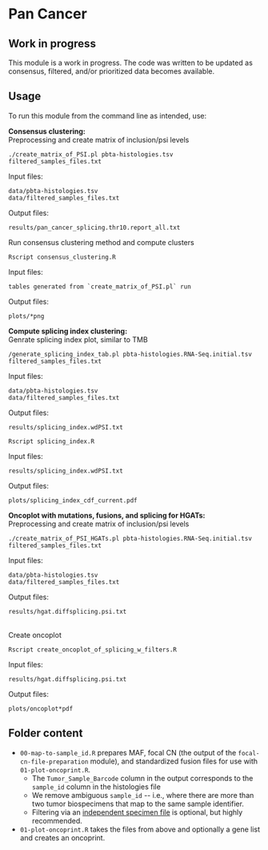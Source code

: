 # Pan Cancer

## Work in progress

This module is a work in progress.
The code was written to be updated as consensus, filtered, and/or prioritized data becomes available.

## Usage

To run this module from the command line as intended, use:

**Consensus clustering:**
<br>Preprocessing and create matrix of inclusion/psi levels
```
./create_matrix_of_PSI.pl pbta-histologies.tsv filtered_samples_files.txt
```

Input files:
```
data/pbta-histologies.tsv
data/filtered_samples_files.txt
```

Output files:
```
results/pan_cancer_splicing.thr10.report_all.txt
```

Run consensus clustering method and compute clusters
```
Rscript consensus_clustering.R
```

Input files:
```
tables generated from `create_matrix_of_PSI.pl` run
```

Output files:
```
plots/*png
```

**Compute splicing index clustering:**
<br>Genrate splicing index plot, similar to TMB

```
/generate_splicing_index_tab.pl pbta-histologies.RNA-Seq.initial.tsv filtered_samples_files.txt
```

Input files:
```
data/pbta-histologies.tsv
data/filtered_samples_files.txt
```

Output files:
```
results/splicing_index.wdPSI.txt
```

```
Rscript splicing_index.R
```

Input files:
```
results/splicing_index.wdPSI.txt
```

Output files:
```
plots/splicing_index_cdf_current.pdf
```

**Oncoplot with mutations, fusions, and splicing for HGATs:**
<br>Preprocessing and create matrix of inclusion/psi levels
```
./create_matrix_of_PSI_HGATs.pl pbta-histologies.RNA-Seq.initial.tsv filtered_samples_files.txt
```

Input files:
```
data/pbta-histologies.tsv
data/filtered_samples_files.txt
```

Output files:
```
results/hgat.diffsplicing.psi.txt
```

<br>Create oncoplot
```
Rscript create_oncoplot_of_splicing_w_filters.R
```

Input files:
```
results/hgat.diffsplicing.psi.txt
```

Output files:
```
plots/oncoplot*pdf
```

## Folder content

* `00-map-to-sample_id.R` prepares MAF, focal CN (the output of the `focal-cn-file-preparation` module), and standardized fusion files for use with `01-plot-oncoprint.R`.
  * The `Tumor_Sample_Barcode` column in the output corresponds to the `sample_id` column in the histologies file
  * We remove ambiguous `sample_id` -- i.e., where there are more than two tumor biospecimens that map to the same sample identifier.
  * Filtering via an [independent specimen file](https://alexslemonade.github.io/OpenPBTA-manuscript/#selection-of-independent-samples) is optional, but highly recommended.
* `01-plot-oncoprint.R` takes the files from above and optionally a gene list and creates an oncoprint.
